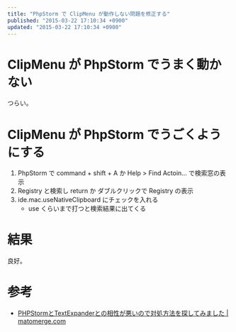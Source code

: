 ```yaml
---
title: "PhpStorm で ClipMenu が動作しない問題を修正する"
published: "2015-03-22 17:10:34 +0900"
updated: "2015-03-22 17:10:34 +0900"
---
```


# ClipMenu が PhpStorm でうまく動かない

つらい。

# ClipMenu が PhpStorm でうごくようにする

1. PhpStorm で command + shift + A か Help > Find Actoin... で検索窓の表示
2. Registry と検索し return か ダブルクリックで Registry の表示
3. ide.mac.useNativeClipboard にチェックを入れる
    - use くらいまで打つと検索結果に出てくる

# 結果

良好。

# 参考

- [PHPStormとTextExpanderとの相性が悪いので対処方法を探してみました | matomerge.com](http://matomerge.com/phpstorm-is-incompatible-with-textexpander/)
